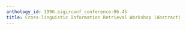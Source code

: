 ```yaml
---
anthology_id: 1996.sigirconf_conference-96.45
title: Cross-linguistic Information Retrieval Workshop (Abstract)
---
```

